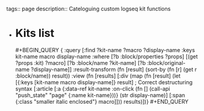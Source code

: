 tags:: page
description:: Cateloguing custom logseq kit functions

- # Kits list
  #+BEGIN_QUERY
  {
    :query
  [:find ?kit-name ?macro ?display-name
   :keys kit-name macro display-name
   :where
   [?b :block/properties ?props]
   [(get ?props :kit) ?macro]
   [?b :block/name ?kit-name]
   [?b :block/original-name ?display-name]]
  :result-transform (fn [result]
                      (sort-by (fn [r] (get r :block/name)) result))
  :view (fn [results]
          [:div
           (map (fn [result]
                  (let [{:keys [kit-name macro display-name]}
                        result] ; Correct destructuring syntax
                    [:article
                     [:a {:data-ref kit-name
                          :on-click (fn [] (call-api "push_state" "page" {:name kit-name}))}
                      (str display-name)]
                     [:span {:class "smaller italic enclosed"} macro]]))
                results)])}
  #+END_QUERY